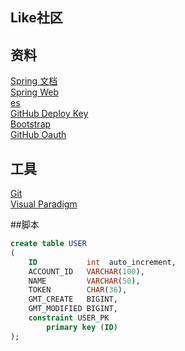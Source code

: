 ## Like社区
## 资料
[Spring 文档](https://spring.io/guides)  
[Spring Web](https://spring.io/guides/gs/serving-web-content/)  
[es](https://elasticsearch.cn/explore)  
[GitHub Deploy Key](https://developer.github.com/v3/guides/managing-deploy-kyes/#deploy-keys)  
[Bootstrap](https://v3.bootcss.com/getting-started/)  
[GitHub Oauth](https://developer.github.com/apps/building-oauth-apps/creating-an-oauth-app/)  





## 工具
[Git](https://git.com/download)  
[Visual Paradigm](https://www.visual-paradigm.com)  


##脚本
```sql
create table USER
(
    ID           int  auto_increment,
    ACCOUNT_ID   VARCHAR(100),
    NAME         VARCHAR(50),
    TOKEN        CHAR(36),
    GMT_CREATE   BIGINT,
    GMT_MODIFIED BIGINT,
    constraint USER_PK
        primary key (ID)
);
```
